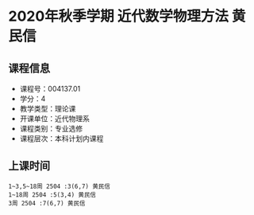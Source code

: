 # 2020年秋季学期 近代数学物理方法 黄民信






## 课程信息

- 课程号：004137.01
- 学分：4
- 教学类型：理论课
- 开课单位：近代物理系
- 课程类别：专业选修
- 课程层次：本科计划内课程

## 上课时间

```
1~3,5~18周 2504 :3(6,7) 黄民信
1~18周 2504 :5(3,4) 黄民信
3周 2504 :7(6,7) 黄民信
```

